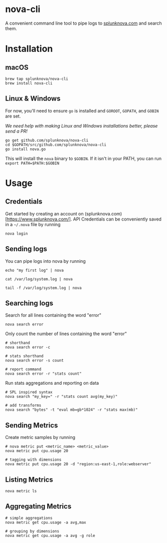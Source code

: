 # nova-cli

A convenient command line tool to pipe logs to [splunknova.com](https://www.splunknova.com) and search them.

# Installation

## macOS

````
brew tap splunknova/nova-cli
brew install nova-cli
````

## Linux & Windows

For now, you'll need to ensure `go` is installed and `GOROOT`, `GOPATH`, and `GOBIN` are set.

_We need help with making Linux and Windows installations better, please send a PR!_

````
go get github.com/splunknova/nova-cli
cd $GOPATH/src/github.com/splunknova/nova-cli
go install nova.go
````
This will install the `nova` binary to `$GOBIN`. If it isn't in your PATH, you can run `export PATH=$PATH:$GOBIN`


# Usage

## Credentials

Get started by creating an account on (splunknova.com)[https://www.splunknova.com/].
API Credentials can be conveniently saved in a `~/.nova` file by running

````
nova login
````

## Sending logs

You can pipe logs into nova by running 

````
echo "my first log" | nova

cat /var/log/system.log | nova

tail -f /var/log/system.log | nova
````

## Searching logs

Search for all lines containing the word "error"
````
nova search error
````

Only count the number of lines containing the word "error"
````
# shorthand
nova search error -c

# stats shorthand
nova search error -s count

# report command
nova search error -r "stats count"
````

Run stats aggregations and reporting on data
````
# SPL inspired syntax
nova search "my_key=" -r "stats count avg(my_key)"

# add transforms
nova search "bytes" -t "eval mb=gb*1024" -r "stats max(mb)"
````

## Sending Metrics

Create metric samples by running
````
# nova metric put <metric_name> <metric_value>
nova metric put cpu.usage 20

# tagging with dimensions
nova metric put cpu.usage 20 -d "region:us-east-1,role:webserver"
````

## Listing Metrics

````
nova metric ls
````

## Aggregating Metrics

````
# simple aggregations
nova metric get cpu.usage -a avg,max

# grouping by dimensions
nova metric get cpu.usage -a avg -g role
````


